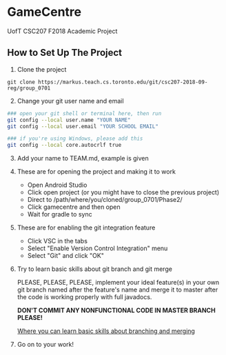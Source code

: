 # GameCentre

UofT CSC207 F2018 Academic Project

## How to Set Up The Project

1. Clone the project
```
git clone https://markus.teach.cs.toronto.edu/git/csc207-2018-09-reg/group_0701
```

2. Change your git user name and email
```bash
### open your git shell or terminal here, then run
git config --local user.name "YOUR NAME"
git config --local user.email "YOUR SCHOOL EMAIL"

### if you're using Windows, please add this
git config --local core.autocrlf true
```

3. Add your name to TEAM.md, example is given

4. These are for opening the project and making it to work
   - Open Android Studio
   - Click open project (or you might have to close the previous project)
   - Direct to /path/where/you/cloned/group_0701/Phase2/
   - Click gamecentre and then open 
   - Wait for gradle to sync

5. These are for enabling the git integration feature
   - Click VSC in the tabs
   - Select "Enable Version Control Integration" menu
   - Select "Git" and click "OK"

6. Try to learn basic skills about git branch and git merge

   PLEASE, PLEASE, PLEASE, implement your ideal feature(s) in your own git branch named after the feature's name and merge it to master after the code is working properly with full javadocs.
   
   **DON'T COMMIT ANY NONFUNCTIONAL CODE IN MASTER BRANCH PLEASE!**

   [Where you can learn basic skills about branching and merging](https://git-scm.com/book/en/v2/Git-Branching-Basic-Branching-and-Merging)

7. Go on to your work!